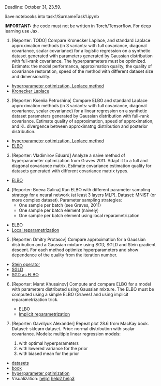 Deadline: October 31, 23.59.

Save notebooks into task1/SurnameTask1.ipynb

**IMPORTANT:** the code must not be written in Torch/Tensorflow. For deep learning use Jax.


1.  [Reporter: TODO]  Compare Kronecker Laplace, and standard Laplace approximation methods (in 3 variants: with full covariance, diagonal covariance, scalar covariance) for a logistic regression on a synthetic dataset generated with
 parameters generated by Gaussian distribution with full-rank covariance. The hyperparameters must be optimized. Estimate: the model performance, approximation quality, the quality of covariance restoration, speed of the method with different dataset size and dimensionality.
* [hyperparameter optimization, Laplace method](http://strijov.com/papers/HyperOptimizationEng.pdf)
* [Kronecker Laplace](https://discovery.ucl.ac.uk/id/eprint/10080902/1/kflaplace.pdf)
  
2.  [Reporter: Kseniia Petrushina]  Compare ELBO and standard Laplace approximation methods (in 3 variants: with full covariance, diagonal covariance, scalar covariance) for a linear regression on a synthetic dataset  parameters generated by Gaussian distribution with full-rank covariance.
Estimate quality of approximation, speed of approximation, and KL divergence between approximatng distribution and posterior distribution.
  * [hyperparameter optimization, Laplace method](http://strijov.com/papers/HyperOptimizationEng.pdf)
  * [ELBO](https://www.cs.toronto.edu/~graves/nips_2011.pdf)

3.  [Reporter: Vladimirov Eduard]  Analyze a naive method of hyperparameter optimization from Graves 2011. Adapt it to a full and diagonal covariance matrix. Estimate covariance estimation quality for datasets generated with different covariance matrix types.
* [ELBO](https://www.cs.toronto.edu/~graves/nips_2011.pdf)
  

4.  [Reporter: Boeva Galina]  Run ELBO with different parameter sampling strategy for a neural network (at least 3 layers MLP). Dataset: MNIST (or more complex dataset). Parameter sampling strategies:
    - One sample per batch (see Graves, 2011)
    - One sample per batch element (naively)
    -  One sample per batch element using local reparametrization
  * [ELBO](https://www.cs.toronto.edu/~graves/nips_2011.pdf)
  * [Local reparametrization](https://arxiv.org/abs/1506.02557)

5.  [Reporter: Dmitry Protasov]  Compare approximation for a Gaussian distribution and a Gaussian mixture using SGD, SGLD and Stein gradient descent. For each method optimize hyperparameters and show dependence of the quality from the iteration number.
  * [Stein operator](https://proceedings.neurips.cc/paper_files/paper/2016/file/b3ba8f1bee1238a2f37603d90b58898d-Paper.pdf)
  * [SGLD](https://www.stats.ox.ac.uk/~teh/research/compstats/WelTeh2011a.pdf)
  * [SGD as ELBO](https://arxiv.org/abs/1504.01344)  

6.  [Reporter: Marat Khusainov]  Compute and compare ELBO for a model with parameters distributed using Gaussian mixture. The ELBO must be computed using a simple ELBO (Graves) and using implicit reparametrization trick.
       * [ELBO](https://www.cs.toronto.edu/~graves/nips_2011.pdf)
       * [Implicit reparametrization](https://proceedings.neurips.cc/paper_files/paper/2018/file/92c8c96e4c37100777c7190b76d28233-Paper.pdf)

   
7. [Reporter: Gavrilyuk Alexander] Repeat plot 28.6 from MacKay book. Dataset: sklearn dataset. 
    Prior: normal distribution with scalar covariance. Models: multiple linear regression models:
    1. with optimal hyperparameters
    2. with lowered variance for the prior 
    3. with biased mean for the prior
* [datasets](https://scikit-learn.org/stable/datasets/toy_dataset.html)
* [book](http://www.inference.org.uk/itprnn/book.pdf)
* [hyperparameter optimization](http://strijov.com/papers/HyperOptimizationEng.pdf)
* Visualization: [help1](https://matplotlib.org/stable/users/interactive.html),[help2](https://stackoverflow.com/questions/44329068/jupyter-notebook-interactive-plot-with-widgets),[help3](https://towardsdatascience.com/matplotlib-animations-in-jupyter-notebook-4422e4f0e389)

